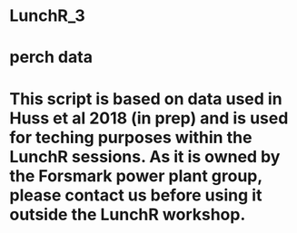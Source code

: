 # LunchR_3
# perch data
# This script is based on data used in Huss et al 2018 (in prep) and is used for teching purposes within the LunchR sessions. As it is owned by the Forsmark power plant group, please contact us before using it outside the LunchR workshop.
